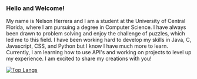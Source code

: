 
### Hello and Welcome! 
 My name is Nelson Herrera and I am a student at the University of Central Florida, where I am pursuing a degree in Computer Science. I have always been drawn to problem solving and enjoy the challenge of puzzles, which led me to this field. I have been working hard to develop my skills in Java, C, Javascript, CSS, and Python but I know I have much more to learn. Currently, I am learning how to use API's and working on projects to level up my experience. I am excited to share my creations with you!


[![Top Langs](https://github-readme-stats.vercel.app/api/top-langs/?username=NlsnBoa&langs_count=4&theme=transparent&hide=html&exclude_repo=ChatGPTClone,qr-code-component-main,Paralax-Scroll-Website,All-Modern-Cuisine)](https://github.com/anuraghazra/github-readme-stats)
